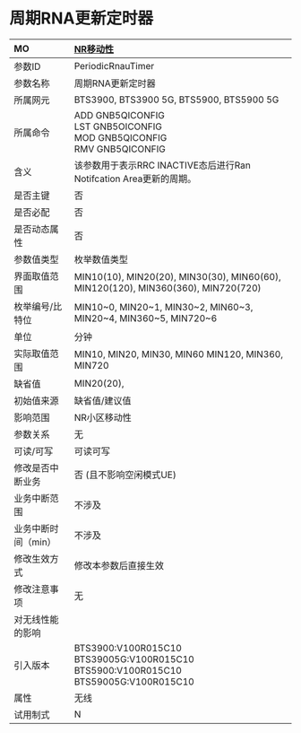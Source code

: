 # 周期RNA更新定时器<table><thread><tr><th align = "left">MO</th><th align = "left"><a href = "index.html#周期RNA更新定时器-6">NR移动性</a></td></tr></thread><tbody><tr><td>参数ID</td><td>PeriodicRnauTimer</td></tr><tr><td>参数名称</td><td>周期RNA更新定时器</td></tr><tr><td>所属网元</td><td>BTS3900, BTS3900 5G, BTS5900, BTS5900 5G</td></tr><tr><td>所属命令</td><td>ADD GNB5QICONFIG<br>LST GNB5OICONFIG<br>MOD GNB5QICONFIG<br>RMV GNB5QICONFIG</td></tr><tr><td>含义</td><td>该参数用于表示RRC INACTIVE态后进行Ran Notifcation Area更新的周期。</td></tr><tr><td>是否主键</td><td>否</td></tr><tr><td>是否必配</td><td>否</td></tr><tr><td>是否动态属性</td><td>否</td></tr><tr><td>参数值类型</td><td>枚举数值类型</td></tr><tr><td>界面取值范围</td><td>MIN10(10), MIN20(20), MIN30(30), MIN60(60), MIN120(120), 
MIN360(360), MIN720(720)</td></tr><tr><td>枚举编号/比特位</td><td>MIN10~0, MIN20~1, MIN30~2, MIN60~3, MIN20~4, 
MIN360~5, MIN720~6</td></tr><tr><td>单位</td><td>分钟</td></tr><tr><td>实际取值范围</td><td>MIN10, MIN20, MIN30, MIN60 MIN120, 
MIN360, MIN720</td></tr><tr><td>缺省值</td><td>MIN20(20),</td></tr><tr><td>初始值来源</td><td>缺省值/建议值</td></tr><tr><td>影响范围</td><td>NR小区移动性</td></tr><tr><td>参数关系</td><td>无</td></tr><tr><td>可读/可写</td><td>可读可写</td></tr><tr><td>修改是否中断业务</td><td>否 (且不影响空闲模式UE)</td></tr><tr><td>业务中断范围</td><td>不涉及</td></tr><tr><td>业务中断时间（min）</td><td>不涉及</td></tr><tr><td>修改生效方式</td><td>修改本参数后直接生效</td></tr><tr><td>修改注意事项</td><td>无</td></tr><tr><td>对无线性能的影响</td><td></td></tr><tr><td>引入版本</td><td>BTS3900:V100R015C10<br>BTS39005G:V100R015C10<br>BTS5900:V100R015C10<br>BTS59005G:V100R015C10</td></tr><tr><td>属性</td><td>无线</td></tr><tr><td>试用制式</td><td>N</td></tr></tbody></table>